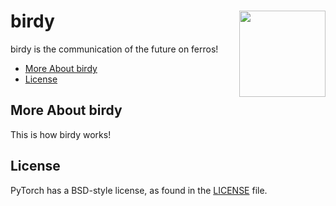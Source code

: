 # birdy <img src="figures/logo.png" align="right" height="138" /></a>

birdy is the communication of the future on ferros!

- [More About birdy](#more-about-tidyeducation)
- [License](#license)

## More About birdy

This is how birdy works!

## License

PyTorch has a BSD-style license, as found in the [LICENSE](LICENSE) file.
